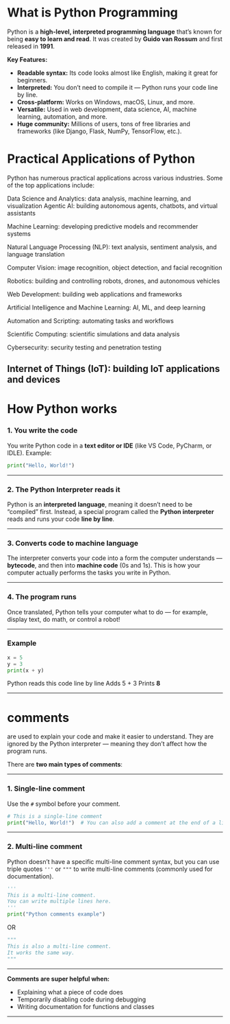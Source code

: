 # What is Python Programming
Python is a **high-level, interpreted programming language** that’s known for being **easy to learn and read**. It was created by **Guido van Rossum** and first released in **1991**.


**Key Features:**

* **Readable syntax:** Its code looks almost like English, making it great for beginners.
* **Interpreted:** You don’t need to compile it — Python runs your code line by line.
* **Cross-platform:** Works on Windows, macOS, Linux, and more.
* **Versatile:** Used in web development, data science, AI, machine learning, automation, and more.
* **Huge community:** Millions of users, tons of free libraries and frameworks (like Django, Flask, NumPy, TensorFlow, etc.).

# **Practical Applications of Python**
Python has numerous practical applications across various industries. Some of the top applications include:

Data Science and Analytics: data analysis, machine learning, and visualization
Agentic AI: building autonomous agents, chatbots, and virtual assistants

Machine Learning: developing predictive models and recommender systems

Natural Language Processing (NLP): text analysis, sentiment analysis, and language translation

Computer Vision: image recognition, object detection, and facial recognition

Robotics: building and controlling robots, drones, and autonomous vehicles

Web Development: building web applications and frameworks

Artificial Intelligence and Machine Learning: AI, ML, and deep learning

Automation and Scripting: automating tasks and workflows

Scientific Computing: scientific simulations and data analysis

Cybersecurity: security testing and penetration testing

Internet of Things (IoT): building IoT applications and devices
---
# How Python works

### 1. **You write the code**

You write Python code in a **text editor or IDE** (like VS Code, PyCharm, or IDLE).
Example:

```python
print("Hello, World!")
```

---

### 2. **The Python Interpreter reads it**

Python is an **interpreted language**, meaning it doesn’t need to be “compiled” first.
Instead, a special program called the **Python interpreter** reads and runs your code **line by line**.

---

### 3. **Converts code to machine language**

The interpreter converts your code into a form the computer understands — **bytecode**, and then into **machine code** (0s and 1s).
This is how your computer actually performs the tasks you write in Python.

---

### 4. **The program runs**

Once translated, Python tells your computer what to do — for example, display text, do math, or control a robot!

---

### Example

```python
x = 5
y = 3
print(x + y)
```

Python reads this code line by line
Adds 5 + 3
Prints **8**

---
# **comments** 
 are used to explain your code and make it easier to understand. They are ignored by the Python interpreter — meaning they don’t affect how the program runs.

There are **two main types of comments**:

---

### 1. **Single-line comment**

Use the `#` symbol before your comment.

```python
# This is a single-line comment
print("Hello, World!")  # You can also add a comment at the end of a line
```

---

### 2. **Multi-line comment**

Python doesn’t have a specific multi-line comment syntax, but you can use triple quotes `'''` or `"""` to write multi-line comments (commonly used for documentation).

```python
'''
This is a multi-line comment.
You can write multiple lines here.
'''
print("Python comments example")
```

OR

```python
"""
This is also a multi-line comment.
It works the same way.
"""
```

---
**Comments are super helpful when:**

* Explaining what a piece of code does
* Temporarily disabling code during debugging
* Writing documentation for functions and classes

---
